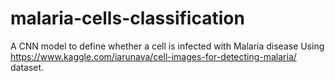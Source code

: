 # malaria-cells-classification
A CNN model to define whether a cell is infected with Malaria disease
Using https://www.kaggle.com/iarunava/cell-images-for-detecting-malaria/ dataset.
